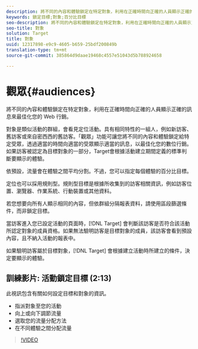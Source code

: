 ```yaml
---
description: 將不同的內容和體驗鎖定在特定對象，利用在正確時間向正確的人員顯示正確的訊息來最佳化您的 Web 行銷。
keywords: 鎖定目標;對象;百分比目標
seo-description: 將不同的內容和體驗鎖定在特定對象，利用在正確時間向正確的人員顯示正確的訊息來最佳化您的 Web 行銷。
seo-title: 對象
solution: Target
title: 對象
uuid: 12317898-e9c9-4605-b659-25bdf200849b
translation-type: tm+mt
source-git-commit: 385864d9daae19468c4557e51043d5b788924658

---
```



# 觀眾{#audiences}

將不同的內容和體驗鎖定在特定對象，利用在正確時間向正確的人員顯示正確的訊息來最佳化您的 Web 行銷。

對象是類似活動的群組，會看見定位活動。具有相同特性的一組人，例如新訪客、舊訪客或來自密西西的舊訪客。「觀眾」功能可讓您將不同的內容和體驗鎖定給特定受眾，透過適當的時間向適當的受眾顯示適當的訊息，以最佳化您的數位行銷。如果訪客被認定為目標對象的一部分，Target會根據活動建立期間定義的標準判斷要顯示的體驗。

依預設，流量會在體驗之間平均分割。不過，您可以指定每個體驗的百分比目標。

定位也可以採用規則型。規則型目標是根據所收集到的訪客相關資訊，例如訪客位置、瀏覽器、作業系統、行動裝置或其他資料。

若您想要向所有人顯示相同的內容，但依群組分隔報表資料，請使用區段篩選條件，而非鎖定目標。

當訪客進入您已設定活動的頁面時，[!DNL Target] 會判斷該訪客是否符合該活動所認定對象的成員資格。如果無法驗明訪客是目標對象的成員，該訪客會看到預設內容，且不納入活動的報表中。

如果驗明訪客屬於目標對象，[!DNL Target] 會根據建立活動時所建立的條件，決定要顯示的體驗。

## 訓練影片: 活動鎖定目標 (2:13)

此視訊包含有關如何設定目標和對象的資訊。

* 指派對象至您的活動
* 向上或向下調節流量
* 選取您的流量分配方法
* 在不同體驗之間分配流量

>[!VIDEO](https://video.tv.adobe.com/v/17385)
